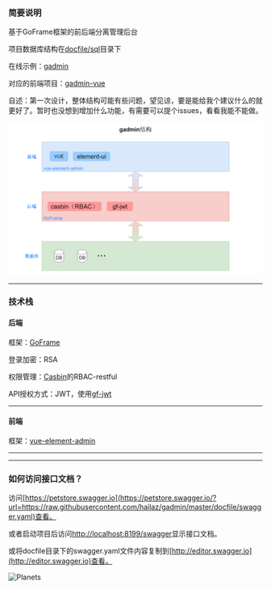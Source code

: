 ### 简要说明

基于GoFrame框架的前后端分离管理后台

项目数据库结构在[docfile/sql](https://github.com/hailaz/gadmin/tree/master/docfile/sql)目录下

在线示例：[gadmin](http://home.xiao3.top:8199)

对应的前端项目：[gadmin-vue](https://github.com/hailaz/gadmin-vue)

自述：第一次设计，整体结构可能有些问题，望见谅，要是能给我个建议什么的就更好了。暂时也没想到增加什么功能，有需要可以提个issues，看看我能不能做。

![gadmin](/docfile/gadmin.png)


----

### 技术栈

#### 后端

框架：[GoFrame](https://github.com/gogf/gf)

登录加密：RSA

权限管理：[Casbin](https://github.com/casbin/casbin)的RBAC-restful

API授权方式：JWT，使用[gf-jwt](https://github.com/gogf/gf-jwt)

----
#### 前端
框架：[vue-element-admin](https://github.com/PanJiaChen/vue-element-admin)

----
----
### 如何访问接口文档？

访问[https://petstore.swagger.io](https://petstore.swagger.io/?url=https://raw.githubusercontent.com/hailaz/gadmin/master/docfile/swagger.yaml)查看。

或者启动项目后访问[http://localhost:8199/swagger](http://localhost:8199/swagger)显示接口文档。

或将docfile目录下的swagger.yaml文件内容复制到[http://editor.swagger.io](http://editor.swagger.io)查看。




<img src="https://github.com/hailaz/gadmin/blob/master/docfile/gadmin.png" alt="Planets" usemap="#planetmap">

<map name="planetmap">
  <area shape="rect" coords="0,0,82,126" href="http://www.baidu.com" alt="baidu">
  <area shape="circle" coords="90,58,3" href="mercur.htm" alt="Mercury">
  <area shape="circle" coords="124,58,8" href="venus.htm" alt="Venus">
</map>
